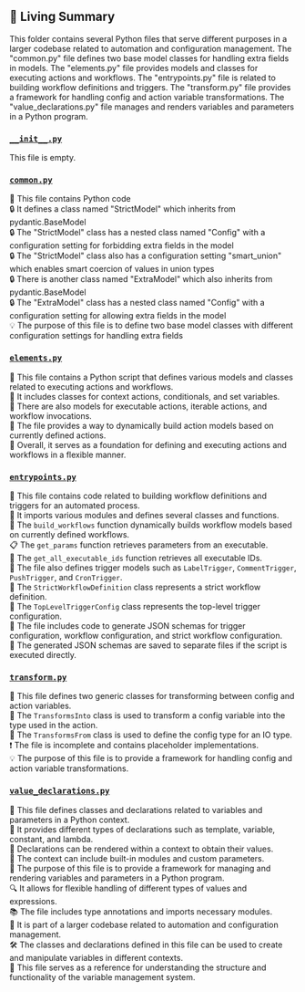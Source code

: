 

<!-- Living README Summary -->
## 🌳 Living Summary

This folder contains several Python files that serve different purposes in a larger codebase related to automation and configuration management. The "common.py" file defines two base model classes for handling extra fields in models. The "elements.py" file provides models and classes for executing actions and workflows. The "entrypoints.py" file is related to building workflow definitions and triggers. The "transform.py" file provides a framework for handling config and action variable transformations. The "value_declarations.py" file manages and renders variables and parameters in a Python program.


### [`__init__.py`](https://github.com/raphael-francis/AutoPR-internal/blob/8cf698d23fdb1a01845892b342672c06864b2fba/./autopr/models/config/__init__.py)

This file is empty.  


### [`common.py`](https://github.com/raphael-francis/AutoPR-internal/blob/8cf698d23fdb1a01845892b342672c06864b2fba/./autopr/models/config/common.py)

📄 This file contains Python code  
🔒 It defines a class named "StrictModel" which inherits from pydantic.BaseModel  
🔒 The "StrictModel" class has a nested class named "Config" with a configuration setting for forbidding extra fields in the model  
🔒 The "StrictModel" class also has a configuration setting "smart_union" which enables smart coercion of values in union types  
🔒 There is another class named "ExtraModel" which also inherits from pydantic.BaseModel  
🔒 The "ExtraModel" class has a nested class named "Config" with a configuration setting for allowing extra fields in the model  
💡 The purpose of this file is to define two base model classes with different configuration settings for handling extra fields  


### [`elements.py`](https://github.com/raphael-francis/AutoPR-internal/blob/8cf698d23fdb1a01845892b342672c06864b2fba/./autopr/models/config/elements.py)

📄 This file contains a Python script that defines various models and classes related to executing actions and workflows.  
🔧 It includes classes for context actions, conditionals, and set variables.  
🔀 There are also models for executable actions, iterable actions, and workflow invocations.  
🚀 The file provides a way to dynamically build action models based on currently defined actions.  
📝 Overall, it serves as a foundation for defining and executing actions and workflows in a flexible manner.  


### [`entrypoints.py`](https://github.com/raphael-francis/AutoPR-internal/blob/8cf698d23fdb1a01845892b342672c06864b2fba/./autopr/models/config/entrypoints.py)

📝 This file contains code related to building workflow definitions and triggers for an automated process.  
🔧 It imports various modules and defines several classes and functions.  
🔀 The `build_workflows` function dynamically builds workflow models based on currently defined workflows.  
📋 The `get_params` function retrieves parameters from an executable.  
🚀 The `get_all_executable_ids` function retrieves all executable IDs.  
🔀 The file also defines trigger models such as `LabelTrigger`, `CommentTrigger`, `PushTrigger`, and `CronTrigger`.  
📝 The `StrictWorkflowDefinition` class represents a strict workflow definition.  
🔀 The `TopLevelTriggerConfig` class represents the top-level trigger configuration.  
📝 The file includes code to generate JSON schemas for trigger configuration, workflow configuration, and strict workflow configuration.  
📝 The generated JSON schemas are saved to separate files if the script is executed directly.  


### [`transform.py`](https://github.com/raphael-francis/AutoPR-internal/blob/8cf698d23fdb1a01845892b342672c06864b2fba/./autopr/models/config/transform.py)

📄 This file defines two generic classes for transforming between config and action variables.    
🔀 The `TransformsInto` class is used to transform a config variable into the type used in the action.    
🔀 The `TransformsFrom` class is used to define the config type for an IO type.    
❗ The file is incomplete and contains placeholder implementations.    
💡 The purpose of this file is to provide a framework for handling config and action variable transformations.  


### [`value_declarations.py`](https://github.com/raphael-francis/AutoPR-internal/blob/8cf698d23fdb1a01845892b342672c06864b2fba/./autopr/models/config/value_declarations.py)

📄 This file defines classes and declarations related to variables and parameters in a Python context.  
🔧 It provides different types of declarations such as template, variable, constant, and lambda.  
📝 Declarations can be rendered within a context to obtain their values.  
🔀 The context can include built-in modules and custom parameters.  
🎯 The purpose of this file is to provide a framework for managing and rendering variables and parameters in a Python program.  
🔍 It allows for flexible handling of different types of values and expressions.  
📚 The file includes type annotations and imports necessary modules.  
📖 It is part of a larger codebase related to automation and configuration management.  
🛠️ The classes and declarations defined in this file can be used to create and manipulate variables in different contexts.  
🔎 This file serves as a reference for understanding the structure and functionality of the variable management system.  

<!-- Living README Summary -->